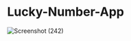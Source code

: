 # Lucky-Number-App


![Screenshot (242)](https://user-images.githubusercontent.com/78263828/212070219-3745b038-f91e-4b38-a154-4324008b497d.png)

